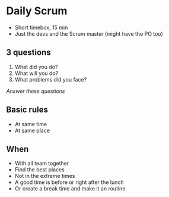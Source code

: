 # Daily Scrum

- Short timebox, 15 min
- Just the devs and the Scrum master (might have the PO too)


## 3 questions
1. What did you do?
2. What will you do?
3. What problems did you face?

*Answer these questions*


## Basic rules
- At same time
- At same place


## When
- With all team together
- Find the best places
- Not in the extreme times
- A good time is before or right after the lunch
- Or create a break time and make it an routine
